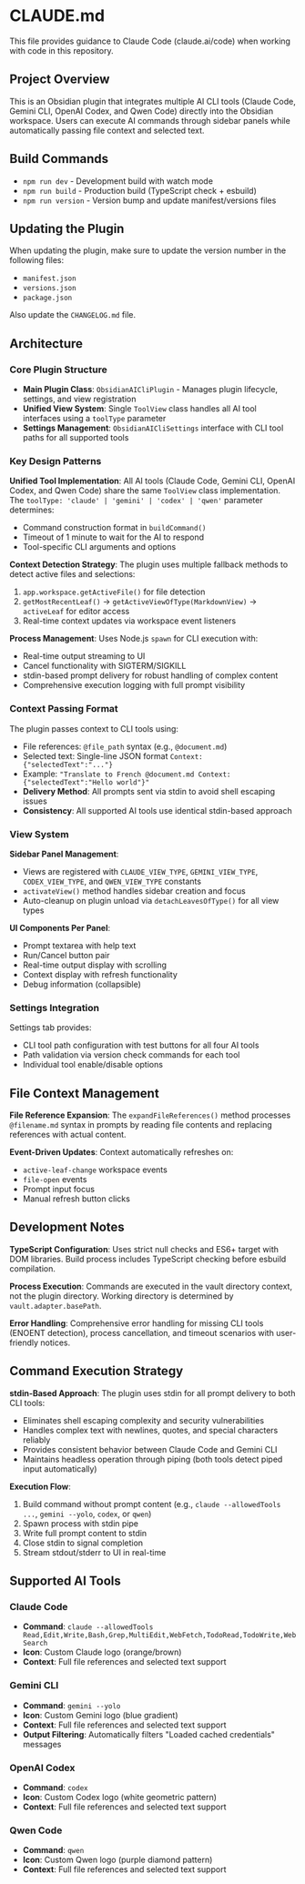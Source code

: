 # CLAUDE.md

This file provides guidance to Claude Code (claude.ai/code) when working with code in this repository.

## Project Overview

This is an Obsidian plugin that integrates multiple AI CLI tools (Claude Code, Gemini CLI, OpenAI Codex, and Qwen Code) directly into the Obsidian workspace. Users can execute AI commands through sidebar panels while automatically passing file context and selected text.

## Build Commands

- `npm run dev` - Development build with watch mode
- `npm run build` - Production build (TypeScript check + esbuild)
- `npm run version` - Version bump and update manifest/versions files

## Updating the Plugin

When updating the plugin, make sure to update the version number in the following files:

- `manifest.json`
- `versions.json`
- `package.json`

Also update the `CHANGELOG.md` file.

## Architecture

### Core Plugin Structure
- **Main Plugin Class**: `ObsidianAICliPlugin` - Manages plugin lifecycle, settings, and view registration
- **Unified View System**: Single `ToolView` class handles all AI tool interfaces using a `toolType` parameter
- **Settings Management**: `ObsidianAICliSettings` interface with CLI tool paths for all supported tools

### Key Design Patterns

**Unified Tool Implementation**: All AI tools (Claude Code, Gemini CLI, OpenAI Codex, and Qwen Code) share the same `ToolView` class implementation. The `toolType: 'claude' | 'gemini' | 'codex' | 'qwen'` parameter determines:
- Command construction format in `buildCommand()`
- Timeout of 1 minute to wait for the AI to respond
- Tool-specific CLI arguments and options

**Context Detection Strategy**: The plugin uses multiple fallback methods to detect active files and selections:
1. `app.workspace.getActiveFile()` for file detection
2. `getMostRecentLeaf()` → `getActiveViewOfType(MarkdownView)` → `activeLeaf` for editor access
3. Real-time context updates via workspace event listeners

**Process Management**: Uses Node.js `spawn` for CLI execution with:
- Real-time output streaming to UI
- Cancel functionality with SIGTERM/SIGKILL
- stdin-based prompt delivery for robust handling of complex content
- Comprehensive execution logging with full prompt visibility

### Context Passing Format

The plugin passes context to CLI tools using:
- File references: `@file_path` syntax (e.g., `@document.md`)
- Selected text: Single-line JSON format `Context: {"selectedText":"..."}`
- Example: `"Translate to French @document.md Context: {"selectedText":"Hello world"}"`
- **Delivery Method**: All prompts sent via stdin to avoid shell escaping issues
- **Consistency**: All supported AI tools use identical stdin-based approach

### View System

**Sidebar Panel Management**:
- Views are registered with `CLAUDE_VIEW_TYPE`, `GEMINI_VIEW_TYPE`, `CODEX_VIEW_TYPE`, and `QWEN_VIEW_TYPE` constants
- `activateView()` method handles sidebar creation and focus
- Auto-cleanup on plugin unload via `detachLeavesOfType()` for all view types

**UI Components Per Panel**:
- Prompt textarea with help text
- Run/Cancel button pair
- Real-time output display with scrolling
- Context display with refresh functionality
- Debug information (collapsible)

### Settings Integration

Settings tab provides:
- CLI tool path configuration with test buttons for all four AI tools
- Path validation via version check commands for each tool
- Individual tool enable/disable options

## File Context Management

**File Reference Expansion**: The `expandFileReferences()` method processes `@filename.md` syntax in prompts by reading file contents and replacing references with actual content.

**Event-Driven Updates**: Context automatically refreshes on:
- `active-leaf-change` workspace events
- `file-open` events  
- Prompt input focus
- Manual refresh button clicks

## Development Notes

**TypeScript Configuration**: Uses strict null checks and ES6+ target with DOM libraries. Build process includes TypeScript checking before esbuild compilation.

**Process Execution**: Commands are executed in the vault directory context, not the plugin directory. Working directory is determined by `vault.adapter.basePath`.

**Error Handling**: Comprehensive error handling for missing CLI tools (ENOENT detection), process cancellation, and timeout scenarios with user-friendly notices.

## Command Execution Strategy

**stdin-Based Approach**: The plugin uses stdin for all prompt delivery to both CLI tools:
- Eliminates shell escaping complexity and security vulnerabilities
- Handles complex text with newlines, quotes, and special characters reliably
- Provides consistent behavior between Claude Code and Gemini CLI
- Maintains headless operation through piping (both tools detect piped input automatically)

**Execution Flow**:
1. Build command without prompt content (e.g., `claude --allowedTools ...`, `gemini --yolo`, `codex`, or `qwen`)
2. Spawn process with stdin pipe
3. Write full prompt content to stdin
4. Close stdin to signal completion
5. Stream stdout/stderr to UI in real-time

## Supported AI Tools

### Claude Code
- **Command**: `claude --allowedTools Read,Edit,Write,Bash,Grep,MultiEdit,WebFetch,TodoRead,TodoWrite,WebSearch`
- **Icon**: Custom Claude logo (orange/brown)
- **Context**: Full file references and selected text support

### Gemini CLI
- **Command**: `gemini --yolo`
- **Icon**: Custom Gemini logo (blue gradient)
- **Context**: Full file references and selected text support
- **Output Filtering**: Automatically filters "Loaded cached credentials" messages

### OpenAI Codex
- **Command**: `codex`
- **Icon**: Custom Codex logo (white geometric pattern)
- **Context**: Full file references and selected text support

### Qwen Code
- **Command**: `qwen`
- **Icon**: Custom Qwen logo (purple diamond pattern)
- **Context**: Full file references and selected text support